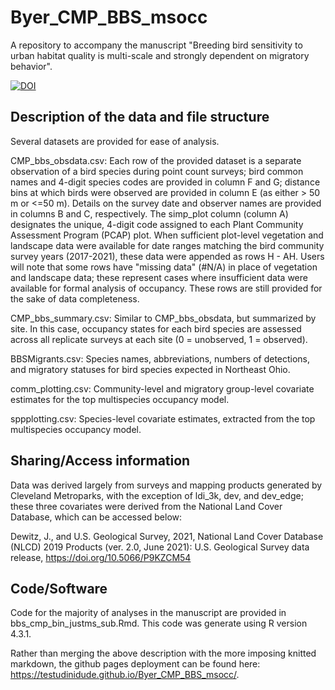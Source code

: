 # Byer_CMP_BBS_msocc
A repository to accompany the manuscript "Breeding bird sensitivity to urban habitat quality is multi-scale and strongly dependent on migratory behavior".

[![DOI](https://zenodo.org/badge/765203123.svg)](https://zenodo.org/doi/10.5281/zenodo.10845648)

## Description of the data and file structure

Several datasets are provided for ease of analysis.

CMP_bbs_obsdata.csv: Each row of the provided dataset is a separate observation of a bird species during point count surveys; bird common names and 4-digit species codes are provided in column F and G; distance bins at which birds were observed are provided in column E (as either > 50 m or <=50 m). Details on the survey date and observer names are provided in columns B and C, respectively. The simp_plot column (column A) designates the unique, 4-digit code assigned to each Plant Community Assessment Program (PCAP) plot. When sufficient plot-level vegetation and landscape data were available for date ranges matching the bird community survey years (2017-2021), these data were appended as rows H - AH. Users will note that some rows have "missing data" (#N/A) in place of vegetation and landscape data; these represent cases where insufficient data were available for formal analysis of occupancy. These rows are still provided for the sake of data completeness.

CMP_bbs_summary.csv: Similar to CMP_bbs_obsdata, but summarized by site. In this case, occupancy states for each bird species are assessed across all replicate surveys at each site (0 = unobserved, 1 = observed).

BBSMigrants.csv: Species names, abbreviations, numbers of detections, and migratory statuses for bird species expected in Northeast Ohio.

comm_plotting.csv: Community-level and migratory group-level covariate estimates for the top multispecies occupancy model.

sppplotting.csv: Species-level covariate estimates, extracted from the top multispecies occupancy model.

## Sharing/Access information

Data was derived largely from surveys and mapping products generated by Cleveland Metroparks, with the exception of ldi_3k, dev, and dev_edge; these three covariates were derived from the National Land Cover Database, which can be accessed below:

Dewitz, J., and U.S. Geological Survey, 2021, National Land Cover Database (NLCD) 2019 Products (ver. 2.0, June 2021): U.S. Geological Survey data release, https://doi.org/10.5066/P9KZCM54

## Code/Software

Code for the majority of analyses in the manuscript are provided in bbs_cmp_bin_justms_sub.Rmd. This code was generate using R version 4.3.1.

Rather than merging the above description with the more imposing knitted markdown, the github pages deployment can be found here: https://testudinidude.github.io/Byer_CMP_BBS_msocc/. 
